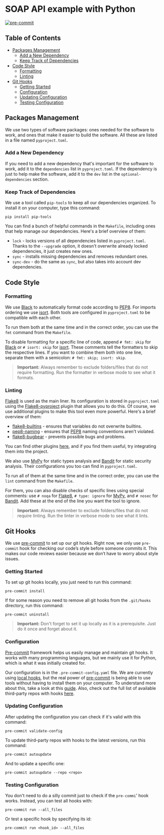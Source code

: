 # SOAP API example with Python

[![pre-commit](https://img.shields.io/badge/pre--commit-enabled-brightgreen?logo=pre-commit)](https://github.com/pre-commit/pre-commit)

## Table of Contents

- [Packages Management](#packages-management)
    - [Add a New Dependency](#add-a-new-dependency)
    - [Keep Track of Dependencies](#keep-track-of-dependencies)
- [Code Style](#code-style)
    - [Formatting](#formatting)
    - [Linting](#linting)
- [Git Hooks](#git-hooks)
    - [Getting Started](#getting-started)
    - [Configuration](#configuration)
    - [Updating Configuration](#updating-configuration)
    - [Testing Configuration](#testing-configuration)

## Packages Management

We use two types of software packages: ones needed for the software to work, and ones that make it easier to build the
software. All these are listed in a file named `pyproject.toml`.

### Add a New Dependency

If you need to add a new dependency that's important for the software to work, add it to the `dependencies` list
in `pyproject.toml`. If the dependency is just to help make the software, add it to the `dev` list in
the `optional-dependencies` section.

### Keep Track of Dependencies

We use a tool called `pip-tools` to keep all our dependencies organized. To install it on your computer, type this
command:

```shell
pip install pip-tools
```

You can find a bunch of helpful commands in the `Makefile`, including ones that help manage our dependencies. Here's a
brief overview of them:

- `lock` - locks versions of all dependencies listed in `pyproject.toml`. Thanks to the `--upgrade` option, it doesn't
  overwrite already locked dependencies, it just creates new ones.
- `sync` - installs missing dependencies and removes redundant ones.
- `sync-dev` - do the same as `sync`, but also takes into account dev dependencies.

## Code Style

### Formatting

We use [Black](https://black.readthedocs.io/en/stable/) to automatically format code according
to [PEP8](https://peps.python.org/pep-0008/). For imports ordering we use [isort](https://pycqa.github.io/isort/). Both
tools are configured in `pyproject.toml` to be compatible with each other.

To run them both at the same time and in the correct order, you can use the `fmt` command from the `Makefile`.

To disable formatting for a specific line of code, append `# fmt: skip`
for [Black](https://black.readthedocs.io/en/stable/) or `# isort: skip` for [isort](https://pycqa.github.io/isort/).
These comments tell the formatters to skip the respective lines. If you want to combine them both into one line,
separate them with a semicolon: `# fmt: skip; isort: skip`.

> **Important:** Always remember to exclude folders/files that do not require formatting. Run the formatter in verbose
> mode to see what it formats.

### Linting

[Flake8](https://flake8.pycqa.org/en/latest/) is used as the main liner. Its configuration is stored in `pyproject.toml`
using the [Flake8-pyproject](https://pypi.org/project/Flake8-pyproject/) plugin that allows you to do this. Of course,
we use additional plugins to make this tool even more powerful. Here's a brief overview of them:

- [flake8-builtins](https://pypi.org/project/flake8-builtins/) - ensures that variables do not overwrite builtins.
- [pep8-naming](https://pypi.org/project/pep8-naming/) - ensures that [PEP8](https://peps.python.org/pep-0008/) naming
  conventions aren't violated.
- [flake8-bugbear](https://pypi.org/project/flake8-bugbear/) - prevents possible bugs and problems.

You can find other
plugins [here](https://github.com/DmytroLitvinov/awesome-flake8-extensions?tab=readme-ov-file#all-in-one), and if you
find them useful, try integrating them into the project.

We also use [MyPy](https://mypy.readthedocs.io/en/stable/) for static types analysis
and [Bandit](https://bandit.readthedocs.io/en/latest/) for static security analysis. Their configurations you too
can find in `pyproject.toml`.

To run all of them at the same time and in the correct order, you can use the `lint` command from the `Makefile`.

For them, you can also disable checks of specific lines using special comments: use `# noqa` for
[Flake8](https://flake8.pycqa.org/en/latest/), `# type: ignore` for [MyPy](https://mypy.readthedocs.io/en/stable/),
and `# nosec` for [Bandit](https://bandit.readthedocs.io/en/latest/). Add these at the end of the line you want the tool
to ignore.

> **Important:** Always remember to exclude folders/files that do not require linting. Run the linter in verbose
> mode to see what it lints.

## Git Hooks

We use [pre-commit](https://pre-commit.com) to set up our git hooks. Right now, we only use `pre-commit` hook for
checking our code’s style before someone commits it. This makes our code reviews easier because we don’t have to worry
about style issues.

### Getting Started

To set up git hooks locally, you just need to run this command:

```shell
pre-commit install
```

If for some reason you need to remove all git hooks from the `.git/hooks` directory, run this command:

```shell
pre-commit uninstall
```

> **Important:** Don't forget to set it up locally as it is a prerequisite. Just do it once and forget about it.

### Configuration

[Pre-commit](https://pre-commit.com) framework helps us easily manage and maintain git hooks. It works with many
programming languages, but we mainly use it for Python, which is what it was initially created for.

Our configuration is in the `.pre-commit-config.yaml` file. We are currently
using [local hooks](https://pre-commit.com/#repository-local-hooks), but the real power
of [pre-commit](https://pre-commit.com) is being able to use tools without having to install them on your computer. To
understand more about this, take a look at
this [guide](https://pre-commit.com/#adding-pre-commit-plugins-to-your-project). Also, check out the full list of
available third-party repos with hooks [here](https://pre-commit.com/hooks.html).

### Updating Configuration

After updating the configuration you can check if it's valid with this command:

```shell
pre-commit validate-config
```

To update third-party repos with hooks to the latest versions, run this command:

```shell
pre-commit autoupdate
```

And to update a specific one:

```shell
pre-commit autoupdate --repo <repo>
```

### Testing Configuration

You don't need to do a silly commit just to check if the `pre-commi`' hook works. Instead, you can test all hooks with:

```shell
pre-commit run --all_files
```

Or test a specific hook by specifying its id:

```shell
pre-commit run <hook_id> --all_files
```
